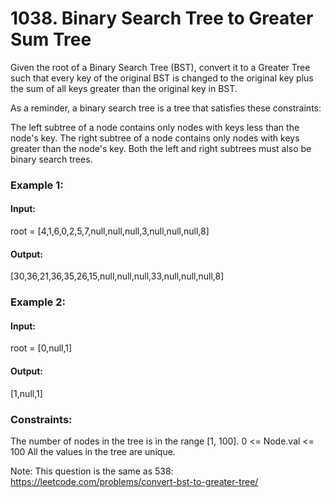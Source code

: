 # 1038. Binary Search Tree to Greater Sum Tree
Given the root of a Binary Search Tree (BST), convert it to a Greater Tree such that every key of the original BST is changed to the original key plus the sum of all keys greater than the original key in BST.

As a reminder, a binary search tree is a tree that satisfies these constraints:

The left subtree of a node contains only nodes with keys less than the node's key.
The right subtree of a node contains only nodes with keys greater than the node's key.
Both the left and right subtrees must also be binary search trees.
 
### Example 1:
#### Input:
root = [4,1,6,0,2,5,7,null,null,null,3,null,null,null,8]
#### Output:
[30,36,21,36,35,26,15,null,null,null,33,null,null,null,8]

### Example 2:
#### Input:
root = [0,null,1]
#### Output:
[1,null,1]
 
### Constraints:
The number of nodes in the tree is in the range [1, 100].
0 <= Node.val <= 100
All the values in the tree are unique.
 
Note: This question is the same as 538: https://leetcode.com/problems/convert-bst-to-greater-tree/

